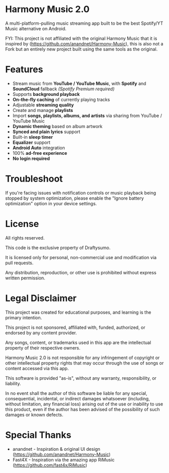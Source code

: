 # Harmony Music 2.0
A multi-platform-pulling music streaming app built to be the best Spotify/YT Music alternative on Android.

FYI: This project is not affiliated with the original Harmony Music that it is inspired by (https://github.com/anandnet/Harmony-Music), this is also
not a Fork but an entirely new project built using the same tools as the original.

# Features
* Stream music from **YouTube / YouTube Music**, with **Spotify** and **SoundCloud** fallback *(Spotify Premium required)*
* Supports **background playback**
* **On-the-fly caching** of currently playing tracks
* Adjustable **streaming quality**
* Create and manage **playlists**
* Import **songs, playlists, albums, and artists** via sharing from YouTube / YouTube Music
* **Dynamic theming** based on album artwork
* **Synced and plain lyrics** support
* Built-in **sleep timer**
* **Equalizer** support
* **Android Auto** integration
* 100% **ad-free experience**
* **No login required**

# Troubleshoot
If you're facing issues with notification controls or music playback being stopped by system optimization,
please enable the "Ignore battery optimization" option in your device settings.

# License
All rights reserved.

This code is the exclusive property of Draftysumo.

It is licensed only for personal, non-commercial use and modification via pull requests.

Any distribution, reproduction, or other use is prohibited without express written permission.

# Legal Disclaimer
This project was created for educational purposes, and learning is the primary intention.

This project is not sponsored, affiliated with, funded, authorized, or endorsed by any content provider.

Any songs, content, or trademarks used in this app are the intellectual property of their respective owners.

Harmony Music 2.0 is not responsible for any infringement of copyright or other intellectual property rights
that may occur through the use of songs or content accessed via this app.

This software is provided "as-is", without any warranty, responsibility, or liability.

In no event shall the author of this software be liable for any special, consequential,
incidental, or indirect damages whatsoever (including, without limitation, any financial loss)
arising out of the use or inability to use this product, even if the author has been advised
of the possibility of such damages or known defects.

# Special Thanks
- anandnet - Inspiration & original UI design (https://github.com/anandnet/Harmony-Music)
- Fast4X - Inspiration via the amazing app RiMusic (https://github.com/fast4x/RiMusic)
